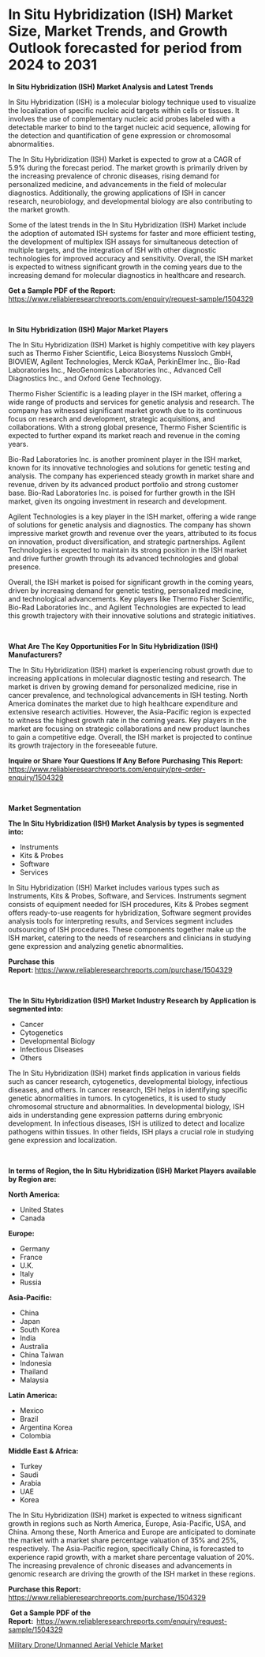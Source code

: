 <p><h1>In Situ Hybridization (ISH) Market Size, Market Trends, and Growth Outlook forecasted for period from 2024 to 2031</h1></p><p><strong>In Situ Hybridization (ISH) Market Analysis and Latest Trends</strong></p>
<p><p>In Situ Hybridization (ISH) is a molecular biology technique used to visualize the localization of specific nucleic acid targets within cells or tissues. It involves the use of complementary nucleic acid probes labeled with a detectable marker to bind to the target nucleic acid sequence, allowing for the detection and quantification of gene expression or chromosomal abnormalities.</p><p>The In Situ Hybridization (ISH) Market is expected to grow at a CAGR of 5.9% during the forecast period. The market growth is primarily driven by the increasing prevalence of chronic diseases, rising demand for personalized medicine, and advancements in the field of molecular diagnostics. Additionally, the growing applications of ISH in cancer research, neurobiology, and developmental biology are also contributing to the market growth.</p><p>Some of the latest trends in the In Situ Hybridization (ISH) Market include the adoption of automated ISH systems for faster and more efficient testing, the development of multiplex ISH assays for simultaneous detection of multiple targets, and the integration of ISH with other diagnostic technologies for improved accuracy and sensitivity. Overall, the ISH market is expected to witness significant growth in the coming years due to the increasing demand for molecular diagnostics in healthcare and research.</p></p>
<p><strong>Get a Sample PDF of the Report:&nbsp;</strong> <a href="https://www.reliableresearchreports.com/enquiry/request-sample/1504329">https://www.reliableresearchreports.com/enquiry/request-sample/1504329</a></p>
<p>&nbsp;</p>
<p><strong>In Situ Hybridization (ISH) Major Market Players</strong></p>
<p><p>The In Situ Hybridization (ISH) Market is highly competitive with key players such as Thermo Fisher Scientific, Leica Biosystems Nussloch GmbH, BIOVIEW, Agilent Technologies, Merck KGaA, PerkinElmer Inc., Bio-Rad Laboratories Inc., NeoGenomics Laboratories Inc., Advanced Cell Diagnostics Inc., and Oxford Gene Technology.</p><p>Thermo Fisher Scientific is a leading player in the ISH market, offering a wide range of products and services for genetic analysis and research. The company has witnessed significant market growth due to its continuous focus on research and development, strategic acquisitions, and collaborations. With a strong global presence, Thermo Fisher Scientific is expected to further expand its market reach and revenue in the coming years.</p><p>Bio-Rad Laboratories Inc. is another prominent player in the ISH market, known for its innovative technologies and solutions for genetic testing and analysis. The company has experienced steady growth in market share and revenue, driven by its advanced product portfolio and strong customer base. Bio-Rad Laboratories Inc. is poised for further growth in the ISH market, given its ongoing investment in research and development.</p><p>Agilent Technologies is a key player in the ISH market, offering a wide range of solutions for genetic analysis and diagnostics. The company has shown impressive market growth and revenue over the years, attributed to its focus on innovation, product diversification, and strategic partnerships. Agilent Technologies is expected to maintain its strong position in the ISH market and drive further growth through its advanced technologies and global presence.</p><p>Overall, the ISH market is poised for significant growth in the coming years, driven by increasing demand for genetic testing, personalized medicine, and technological advancements. Key players like Thermo Fisher Scientific, Bio-Rad Laboratories Inc., and Agilent Technologies are expected to lead this growth trajectory with their innovative solutions and strategic initiatives.</p></p>
<p>&nbsp;</p>
<p><strong>What Are The Key Opportunities For In Situ Hybridization (ISH) Manufacturers?</strong></p>
<p><p>The In Situ Hybridization (ISH) market is experiencing robust growth due to increasing applications in molecular diagnostic testing and research. The market is driven by growing demand for personalized medicine, rise in cancer prevalence, and technological advancements in ISH testing. North America dominates the market due to high healthcare expenditure and extensive research activities. However, the Asia-Pacific region is expected to witness the highest growth rate in the coming years. Key players in the market are focusing on strategic collaborations and new product launches to gain a competitive edge. Overall, the ISH market is projected to continue its growth trajectory in the foreseeable future.</p></p>
<p><strong>Inquire or Share Your Questions If Any Before Purchasing This Report:</strong> <a href="https://www.reliableresearchreports.com/enquiry/pre-order-enquiry/1504329">https://www.reliableresearchreports.com/enquiry/pre-order-enquiry/1504329</a></p>
<p>&nbsp;</p>
<p><strong>Market Segmentation</strong></p>
<p><strong>The In Situ Hybridization (ISH) Market Analysis by types is segmented into:</strong></p>
<p><ul><li>Instruments</li><li>Kits & Probes</li><li>Software</li><li>Services</li></ul></p>
<p><p>In Situ Hybridization (ISH) Market includes various types such as Instruments, Kits & Probes, Software, and Services. Instruments segment consists of equipment needed for ISH procedures, Kits & Probes segment offers ready-to-use reagents for hybridization, Software segment provides analysis tools for interpreting results, and Services segment includes outsourcing of ISH procedures. These components together make up the ISH market, catering to the needs of researchers and clinicians in studying gene expression and analyzing genetic abnormalities.</p></p>
<p><strong>Purchase this Report:&nbsp;</strong><a href="https://www.reliableresearchreports.com/purchase/1504329">https://www.reliableresearchreports.com/purchase/1504329</a></p>
<p>&nbsp;</p>
<p><strong>The In Situ Hybridization (ISH) Market Industry Research by Application is segmented into:</strong></p>
<p><ul><li>Cancer</li><li>Cytogenetics</li><li>Developmental Biology</li><li>Infectious Diseases</li><li>Others</li></ul></p>
<p><p>The In Situ Hybridization (ISH) market finds application in various fields such as cancer research, cytogenetics, developmental biology, infectious diseases, and others. In cancer research, ISH helps in identifying specific genetic abnormalities in tumors. In cytogenetics, it is used to study chromosomal structure and abnormalities. In developmental biology, ISH aids in understanding gene expression patterns during embryonic development. In infectious diseases, ISH is utilized to detect and localize pathogens within tissues. In other fields, ISH plays a crucial role in studying gene expression and localization.</p></p>
<p>&nbsp;</p>
<p><strong>In terms of Region, the In Situ Hybridization (ISH) Market Players available by Region are:</strong></p>
<p>
    <p> <strong> North America: </strong>
        <ul>
            <li>United States</li>
            <li>Canada</li>
        </ul>
        </p> 
    <p> <strong> Europe: </strong>
        <ul>
            <li>Germany</li>
            <li>France</li>
            <li>U.K.</li>
            <li>Italy</li>
            <li>Russia</li>
        </ul>
        </p> 
    <p> <strong> Asia-Pacific: </strong>
        <ul>
            <li>China</li>
            <li>Japan</li>
            <li>South Korea</li>
            <li>India</li>
            <li>Australia</li>
            <li>China Taiwan</li>
            <li>Indonesia</li>
            <li>Thailand</li>
            <li>Malaysia</li>
        </ul>
        </p> 
    <p> <strong> Latin America: </strong>
        <ul>
            <li>Mexico</li>
            <li>Brazil</li>
            <li>Argentina Korea</li>
            <li>Colombia</li>
        </ul>
        </p> 
    <p> <strong> Middle East & Africa: </strong>
        <ul>
            <li>Turkey</li>
            <li>Saudi</li>
            <li>Arabia</li>
            <li>UAE</li>
            <li>Korea</li>
        </ul>
    </p>
    </p>
<p><p>The In Situ Hybridization (ISH) market is expected to witness significant growth in regions such as North America, Europe, Asia-Pacific, USA, and China. Among these, North America and Europe are anticipated to dominate the market with a market share percentage valuation of 35% and 25%, respectively. The Asia-Pacific region, specifically China, is forecasted to experience rapid growth, with a market share percentage valuation of 20%. The increasing prevalence of chronic diseases and advancements in genomic research are driving the growth of the ISH market in these regions.</p></p>
<p><strong>Purchase this Report: </strong><a href="https://www.reliableresearchreports.com/purchase/1504329">https://www.reliableresearchreports.com/purchase/1504329</a></p>
<p>&nbsp;<strong>Get a Sample PDF of the Report:&nbsp;&nbsp;</strong><a href="https://www.reliableresearchreports.com/enquiry/request-sample/1504329">https://www.reliableresearchreports.com/enquiry/request-sample/1504329</a></p>
<p><strong></strong></p>
<p><p><a href="https://github.com/arionmp/Market-Research-Report-List-1/blob/main/military-droneunmanned-aerial-vehicle-market.md">Military Drone/Unmanned Aerial Vehicle Market</a></p></p>